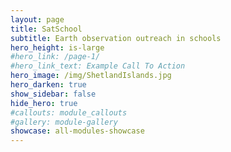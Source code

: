 ```yaml
---
layout: page
title: SatSchool
subtitle: Earth observation outreach in schools
hero_height: is-large
#hero_link: /page-1/
#hero_link_text: Example Call To Action
hero_image: /img/ShetlandIslands.jpg
hero_darken: true
show_sidebar: false
hide_hero: true
#callouts: module_callouts
#gallery: module-gallery
showcase: all-modules-showcase
---
```

